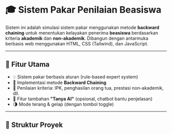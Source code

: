 # 🎓 Sistem Pakar Penilaian Beasiswa

Sistem ini adalah simulasi sistem pakar menggunakan metode **backward chaining** untuk menentukan kelayakan penerima **beasiswa** berdasarkan kriteria **akademik** dan **non-akademik**. Dibangun dengan antarmuka berbasis web menggunakan HTML, CSS (Tailwind), dan JavaScript.

---

## 🚀 Fitur Utama

- 💡 Sistem pakar berbasis aturan (rule-based expert system)
- 🧠 Implementasi metode **Backward Chaining**
- 🧾 Penilaian kriteria: IPK, penghasilan orang tua, prestasi non-akademik, dll.
- 🤖 Fitur tambahan **"Tanya AI"** (opsional, chatbot bantu penjelasan)
- 🌗 Mode terang & gelap (dengan tombol toggle)

---

## 📁 Struktur Proyek

